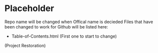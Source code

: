 # Placeholder
Repo name will be changed when Offical name is decieded
Files that have been changed to work for Github will  be listed here:
- Table-of-Contents.html (First one to start to change)

(Project Restoration)
